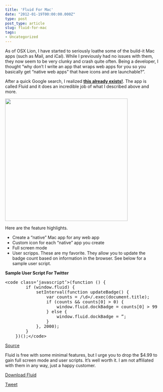 ```yaml
---
title: 'Fluid For Mac'
date: "2012-01-19T00:00:00.000Z"
type: post 
post_type: article
slug: fluid-for-mac
tags: 
- Uncategorized
---
```

As of OSX Lion, I have started to seriously loathe some of the build-it Mac apps (such as Mail, and iCal). While I previously had no issues with them, they now seem to be very clunky and crash quite often. Being a developer, I thought &#8220;why don&#8217;t I write an app that wraps web apps for you so you basically get &#8220;native web apps&#8221; that have icons and are launchable?&#8221;.

After a quick Google search, I realized **[this already exists!][1]**. The app is called Fluid and it does an incredible job of what I described above and more.

<img src="http://fluidapp.com/images/dock_large.png" width="400" />

Here are the feature highlights.

  * Create a &#8220;native&#8221; Mac app for any web app
  * Custom icon for each &#8220;native&#8221; app you create
  * Full screen mode
  * User scripps. These are my favorite. They allow you to update the badge count based on information in the browser. See below for a sample user script.

**Sample User Script For Twitter**

<div>
  <pre>&lt;code class=’javascript’>(function () {
        if (window.fluid) {
            setInterval(function updateBadge() {
                var counts = /\d+/.exec(document.title);
                if (counts && counts[0] &gt; 0) {
                    window.fluid.dockBadge = counts[0] &gt; 99 ? ‘99+’ : counts[0];
                } else {
                    window.fluid.dockBadge = ”;
                }
            }, 2000);
        }
    })();&lt;/code></pre>
</div>

[Source][2]

Fluid is free with some minimal features, but I urge you to drop the $4.99 to gain full screen mode and user scripts. It&#8217;s well worth it. I am not affiliated with them in any way, just a happy customer.

[Download Fluid][1]

<div style="">
  <a href="http://twitter.com/share" class="twitter-share-button" data-count="horizontal" data-text="Fluid For Mac" data-url="http://brandontreb.com/fluid-for-mac"  data-via="brandontreb" data-related="brandontreb:">Tweet</a>
</div>

 [1]: http://fluidapp.com/
 [2]: http://userscripts.org/scripts/review/88425
